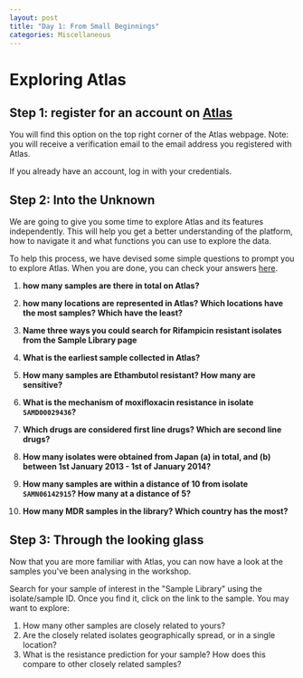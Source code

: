 ```yaml
---
layout: post
title: "Day 1: From Small Beginnings"
categories: Miscellaneous
---
```


# Exploring Atlas

## Step 1: register for an account on [Atlas](https://uat.mykro.be/)

You will find this option on the top right corner of the Atlas webpage. Note: you will receive a verification email to the email address you registered with Atlas.

If you already have an account, log in with your credentials.

## Step 2: Into the Unknown

We are going to give you some time to explore Atlas and its features independently. This will help you get a better understanding of the platform, how to navigate it and what functions you can use to explore the data. 

To help this process, we have devised some simple questions to prompt you to explore Atlas. When you are done, you can check your answers [here](https://leahroberts.github.io/atlasworkshop/answers/). 


1. **how many samples are there in total on Atlas?**


2. **how many locations are represented in Atlas? Which locations have the most samples? Which have the least?**


3. **Name three ways you could search for Rifampicin resistant isolates from the Sample Library page**


4. **What is the earliest sample collected in Atlas?**


5. **How many samples are Ethambutol resistant? How many are sensitive?**


6. **What is the mechanism of moxifloxacin resistance in isolate `SAMD00029436`?**


7. **Which drugs are considered first line drugs? Which are second line drugs?**


8. **How many isolates were obtained from Japan (a) in total, and (b) between 1st January 2013 - 1st of January 2014?**


9. **How many samples are within a distance of 10 from isolate `SAMN06142915`? How many at a distance of 5?**


10. **How many MDR samples in the library? Which country has the most?**


## Step 3: Through the looking glass

Now that you are more familiar with Atlas, you can now have a look at the samples you've been analysing in the workshop.

Search for your sample of interest in the "Sample Library" using the isolate/sample ID. Once you find it, click on the link to the sample. You may want to explore:

1. How many other samples are closely related to yours? 
2. Are the closely related isolates geographically spread, or in a single location? 
3. What is the resistance prediction for your sample? How does this compare to other closely related samples? 






